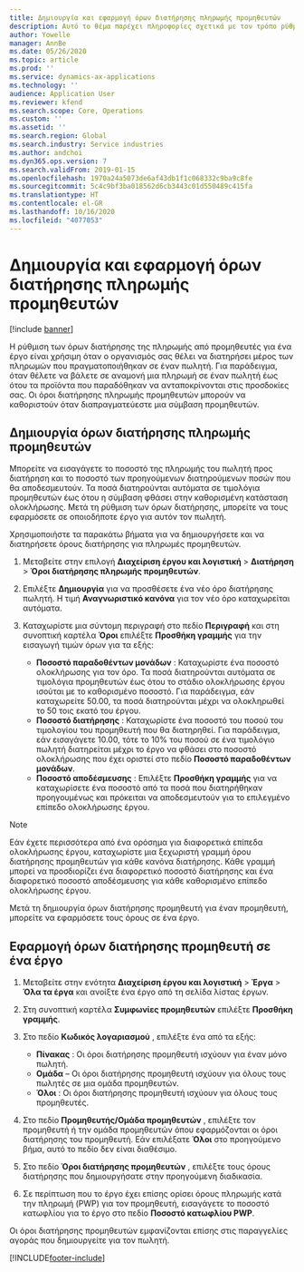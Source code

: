 ```yaml
---
title: Δημιουργία και εφαρμογή όρων διατήρησης πληρωμής προμηθευτών
description: Αυτό το θέμα παρέχει πληροφορίες σχετικά με τον τρόπο ρύθμισης και διατήρησης των όρων διατήρησης για πληρωμές προμηθευτών.
author: Yowelle
manager: AnnBe
ms.date: 05/26/2020
ms.topic: article
ms.prod: ''
ms.service: dynamics-ax-applications
ms.technology: ''
audience: Application User
ms.reviewer: kfend
ms.search.scope: Core, Operations
ms.custom: ''
ms.assetid: ''
ms.search.region: Global
ms.search.industry: Service industries
ms.author: andchoi
ms.dyn365.ops.version: 7
ms.search.validFrom: 2019-01-15
ms.openlocfilehash: 1970a24a5073de6af43db1f1c068332c9ba9c8fe
ms.sourcegitcommit: 5c4c9bf3ba018562d6cb3443c01d550489c415fa
ms.translationtype: HT
ms.contentlocale: el-GR
ms.lasthandoff: 10/16/2020
ms.locfileid: "4077053"
---
```

# <a name="create-and-apply-vendor-payment-retention-terms"></a>Δημιουργία και εφαρμογή όρων διατήρησης πληρωμής προμηθευτών

[!include [banner](../includes/banner.md)] 

Η ρύθμιση των όρων διατήρησης της πληρωμής από προμηθευτές για ένα έργο είναι χρήσιμη όταν ο οργανισμός σας θέλει να διατηρήσει μέρος των πληρωμών που πραγματοποιήθηκαν σε έναν πωλητή. Για παράδειγμα, όταν θέλετε να βάλετε σε αναμονή μια πληρωμή σε έναν πωλητή έως ότου τα προϊόντα που παραδόθηκαν να ανταποκρίνονται στις προσδοκίες σας. Οι όροι διατήρησης πληρωμής προμηθευτών μπορούν να καθοριστούν όταν διαπραγματεύεστε μια σύμβαση προμηθευτών.

## <a name="create-vendor-payment-retention-terms"></a>Δημιουργία όρων διατήρησης πληρωμής προμηθευτών

Μπορείτε να εισαγάγετε το ποσοστό της πληρωμής του πωλητή προς διατήρηση και το ποσοστό των προηγούμενων διατηρούμενων ποσών που θα αποδεσμευτούν. Τα ποσά διατηρούνται αυτόματα σε τιμολόγια προμηθευτών έως ότου η σύμβαση φθάσει στην καθορισμένη κατάσταση ολοκλήρωσης. Μετά τη ρύθμιση των όρων διατήρησης, μπορείτε να τους εφαρμόσετε σε οποιοδήποτε έργο για αυτόν τον πωλητή.

Χρησιμοποιήστε τα παρακάτω βήματα για να δημιουργήσετε και να διατηρήσετε όρους διατήρησης για πληρωμές προμηθευτών. 

1. Μεταβείτε στην επιλογή **Διαχείριση έργου και λογιστική** > **Διατήρηση** > **Όροι διατήρησης πληρωμής προμηθευτών**.
2. Επιλέξτε **Δημιουργία** για να προσθέσετε ένα νέο όρο διατήρησης πωλητή. Η τιμή **Αναγνωριστικό κανόνα** για τον νέο όρο καταχωρείται αυτόματα. 
3. Καταχωρίστε μια σύντομη περιγραφή στο πεδίο **Περιγραφή** και στη συνοπτική καρτέλα **Όροι** επιλέξτε **Προσθήκη γραμμής** για την εισαγωγή τιμών όρων για τα εξής:

   - **Ποσοστό παραδοθέντων μονάδων** : Καταχωρίστε ένα ποσοστό ολοκλήρωσης για τον όρο. Τα ποσά διατηρούνται αυτόματα σε τιμολόγια προμηθευτών έως ότου το στάδιο ολοκλήρωσης έργου ισούται με το καθορισμένο ποσοστό. Για παράδειγμα, εάν καταχωρείτε 50.00, τα ποσά διατηρούνται μέχρι να ολοκληρωθεί το 50 τοις εκατό του έργου.
   - **Ποσοστό διατήρησης** : Καταχωρίστε ένα ποσοστό του ποσού του τιμολογίου του προμηθευτή που θα διατηρηθεί. Για παράδειγμα, εάν εισαγάγετε 10.00, τότε το 10% του ποσού σε ένα τιμολόγιο πωλητή διατηρείται μέχρι το έργο να φθάσει στο ποσοστό ολοκλήρωσης που έχει οριστεί στο πεδίο **Ποσοστό παραδοθέντων μονάδων**.
   - **Ποσοστό αποδέσμευσης** : Επιλέξτε **Προσθήκη γραμμής** για να καταχωρίσετε ένα ποσοστό από τα ποσά που διατηρήθηκαν προηγουμένως και πρόκειται να αποδεσμευτούν για το επιλεγμένο επίπεδο ολοκλήρωσης έργου.

> [!NOTE]
> Εάν έχετε περισσότερα από ένα ορόσημα για διαφορετικά επίπεδα ολοκλήρωσης έργου, καταχωρίστε μια ξεχωριστή γραμμή όρου διατήρησης προμηθευτών για κάθε κανόνα διατήρησης. Κάθε γραμμή μπορεί να προσδιορίζει ένα διαφορετικό ποσοστό διατήρησης και ένα διαφορετικό ποσοστό αποδέσμευσης για κάθε καθορισμένο επίπεδο ολοκλήρωσης έργου.

Μετά τη δημιουργία όρων διατήρησης προμηθευτή για έναν προμηθευτή, μπορείτε να εφαρμόσετε τους όρους σε ένα έργο.

## <a name="apply-vendor-retention-terms-to-a-project"></a>Εφαρμογή όρων διατήρησης προμηθευτή σε ένα έργο

1. Μεταβείτε στην ενότητα **Διαχείριση έργου και λογιστική** > **Έργα** > **Όλα τα έργα** και ανοίξτε ένα έργο από τη σελίδα λίστας έργων.
2. Στη συνοπτική καρτέλα **Συμφωνίες προμηθευτών** επιλέξτε **Προσθήκη γραμμής**.
3. Στο πεδίο **Κωδικός λογαριασμού** , επιλέξτε ένα από τα εξής: 

   - **Πίνακας** : Οι όροι διατήρησης προμηθευτή ισχύουν για έναν μόνο πωλητή.
   - **Ομάδα** – Οι όροι διατήρησης προμηθευτή ισχύουν για όλους τους πωλητές σε μια ομάδα προμηθευτών.
   - **Όλοι** : Οι όροι διατήρησης προμηθευτή ισχύουν για όλους τους προμηθευτές.

4. Στο πεδίο **Προμηθευτής/Ομάδα προμηθευτών** , επιλέξτε τον προμηθευτή ή την ομάδα προμηθευτών όπου εφαρμόζονται οι όροι διατήρησης του προμηθευτή. Εάν επιλέξατε **Όλοι** στο προηγούμενο βήμα, αυτό το πεδίο δεν είναι διαθέσιμο.
5. Στο πεδίο **Όροι διατήρησης προμηθευτών** , επιλέξτε τους όρους διατήρησης που δημιουργήσατε στην προηγούμενη διαδικασία.
6. Σε περίπτωση που το έργο έχει επίσης ορίσει όρους πληρωμής κατά την πληρωμή (PWP) για τον προμηθευτή, εισαγάγετε το ποσοστό κατωφλίου για το έργο στο πεδίο **Ποσοστό κατωφλίου PWP**.

Οι όροι διατήρησης προμηθευτών εμφανίζονται επίσης στις παραγγελίες αγοράς που δημιουργείτε για τον πωλητή.


[!INCLUDE[footer-include](../includes/footer-banner.md)]